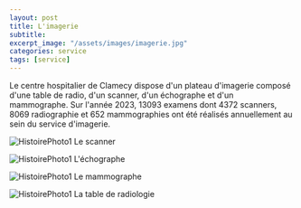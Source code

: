 ```yaml
---
layout: post
title: L'imagerie
subtitle:
excerpt_image: "/assets/images/imagerie.jpg"
categories: service
tags: [service]
---
```


Le centre hospitalier de Clamecy dispose d'un plateau d'imagerie composé d'une table de radio, d'un scanner, d'un échographe et d'un mammographe.
Sur l'année 2023, 13093 examens dont 4372 scanners, 8069 radiographie et 652 mammographies ont été réalisés annuellement au sein du service d'imagerie.

![HistoirePhoto1](https://chclamecy.github.io/jekyll-theme-yat/assets/images/Scanner1.JPG)  Le scanner


![HistoirePhoto1](https://chclamecy.github.io/jekyll-theme-yat/assets/images/echographe.jpg)  L'échographe


![HistoirePhoto1](https://chclamecy.github.io/jekyll-theme-yat/assets/images/mammo.jpg)  Le mammographe


![HistoirePhoto1](https://chclamecy.github.io/jekyll-theme-yat/assets/images/radio.jpg)  La table de radiologie
